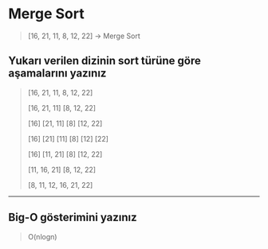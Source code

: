 # Merge Sort 

> [16, 21, 11, 8, 12, 22] -> Merge Sort

## Yukarı verilen dizinin sort türüne göre aşamalarını yazınız

> [16, 21, 11, 8, 12, 22]
> 
> [16, 21, 11]  [8, 12, 22]
> 
> [16]  [21, 11]  [8]  [12, 22]
> 
> [16]  [21]  [11]  [8]  [12]  [22]
> 
> [16]  [11, 21]  [8]  [12, 22]
> 
> [11, 16, 21] [8, 12, 22]
> 
> [8, 11, 12, 16, 21, 22]

---

## Big-O gösterimini yazınız

> O(nlogn)

